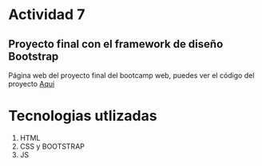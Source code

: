 # Actividad 7
## Proyecto final con el framework de diseño Bootstrap

Página web del proyecto final del bootcamp web, puedes ver el código del proyecto [Aquí](https://github.com/jaiderbernal90/integracion-bootstrap)

# Tecnologias utlizadas 

1. HTML 
2. CSS y BOOTSTRAP
3. JS
